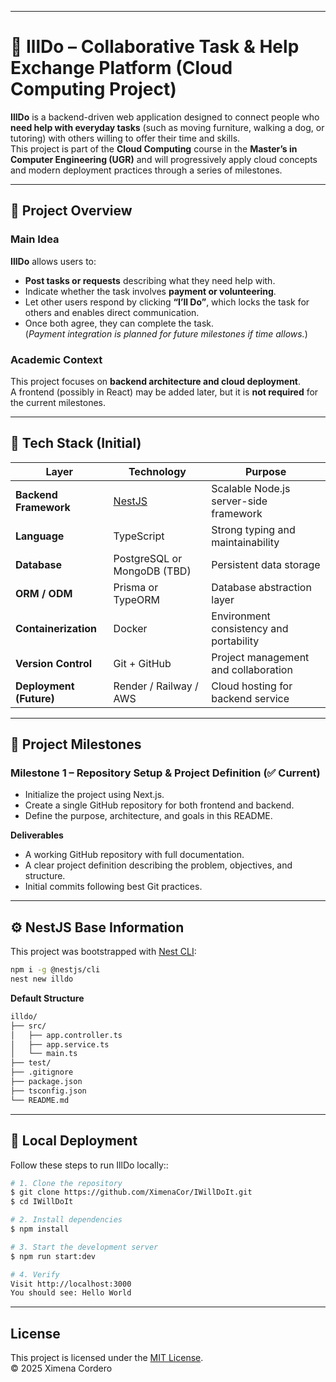 
----------------------------

# 🧩 IllDo – Collaborative Task & Help Exchange Platform (Cloud Computing Project)

**IllDo** is a backend-driven web application designed to connect people who **need help with everyday tasks** (such as moving furniture, walking a dog, or tutoring) with others willing to offer their time and skills.  
This project is part of the **Cloud Computing** course in the **Master’s in Computer Engineering (UGR)** and will progressively apply cloud concepts and modern deployment practices through a series of milestones.

---

## 🚀 Project Overview

### **Main Idea**
**IllDo** allows users to:
- **Post tasks or requests** describing what they need help with.  
- Indicate whether the task involves **payment or volunteering**.  
- Let other users respond by clicking **“I’ll Do”**, which locks the task for others and enables direct communication.  
- Once both agree, they can complete the task.  
(*Payment integration is planned for future milestones if time allows.*)

### **Academic Context**
This project focuses on **backend architecture and cloud deployment**.  
A frontend (possibly in React) may be added later, but it is **not required** for the current milestones.

---

## 🧠 Tech Stack (Initial)

| Layer | Technology | Purpose |
|-------|-------------|----------|
| **Backend Framework** | [NestJS](https://nestjs.com) | Scalable Node.js server-side framework |
| **Language** | TypeScript | Strong typing and maintainability |
| **Database** | PostgreSQL or MongoDB (TBD) | Persistent data storage |
| **ORM / ODM** | Prisma or TypeORM | Database abstraction layer |
| **Containerization** | Docker | Environment consistency and portability |
| **Version Control** | Git + GitHub | Project management and collaboration |
| **Deployment (Future)** | Render / Railway / AWS | Cloud hosting for backend service |

---

## 📘 Project Milestones

### **Milestone 1 – Repository Setup & Project Definition (✅ Current)**

- Initialize the project using Next.js.
- Create a single GitHub repository for both frontend and backend.
- Define the purpose, architecture, and goals in this README.

**Deliverables**
- A working GitHub repository with full documentation.  
- A clear project definition describing the problem, objectives, and structure.  
- Initial commits following best Git practices.

---

## ⚙️ NestJS Base Information

This project was bootstrapped with [Nest CLI](https://docs.nestjs.com/cli/overview):

```bash
npm i -g @nestjs/cli
nest new illdo
```

**Default Structure**
```bash
illdo/
├── src/
│   ├── app.controller.ts
│   ├── app.service.ts
│   └── main.ts
├── test/
├── .gitignore
├── package.json
├── tsconfig.json
└── README.md
```
---

## 🧰 Local Deployment

Follow these steps to run IllDo locally::

```bash
# 1. Clone the repository
$ git clone https://github.com/XimenaCor/IWillDoIt.git
$ cd IWillDoIt

# 2. Install dependencies
$ npm install

# 3. Start the development server
$ npm run start:dev

# 4. Verify
Visit http://localhost:3000
You should see: Hello World
```
---

## License
This project is licensed under the [MIT License](https://github.com/XimenaCor/IWillDoIt/blob/main/LICENCE).  
© 2025 Ximena Cordero
